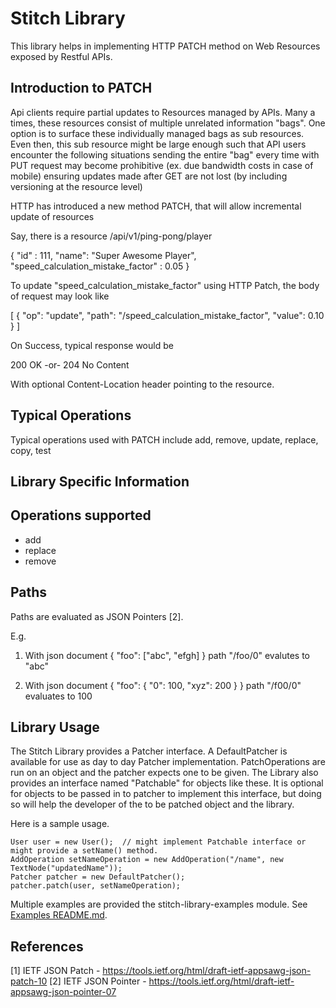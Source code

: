 Stitch Library
=============

This library helps in implementing HTTP PATCH method on Web Resources exposed by Restful APIs.

Introduction to PATCH
---------------------
Api clients require partial updates to Resources managed by APIs.  Many a times, these resources consist of multiple unrelated information "bags".
One option is to surface these individually managed bags as sub resources.
Even then, this sub resource might be large enough such that API users encounter the following situations
sending the entire "bag" every time with PUT request may become prohibitive (ex. due bandwidth costs in case of mobile)
ensuring updates made after GET are not lost (by including versioning at the resource level)

HTTP has introduced a new method PATCH, that will allow incremental update of resources

Say, there is a resource  /api/v1/ping-pong/player

{
     "id" : 111,
     "name": "Super Awesome Player",
     "speed_calculation_mistake_factor" : 0.05
}

To update "speed_calculation_mistake_factor" using HTTP Patch, the body of request may look like

[
    { "op": "update", "path": "/speed_calculation_mistake_factor", "value": 0.10 }
]

On Success, typical response would be

200 OK -or- 204 No Content

With optional Content-Location header pointing to the resource.

Typical Operations
------------------
Typical operations used with PATCH include add, remove, update, replace, copy, test


Library Specific Information
----------------------------

Operations supported
--------------------
* add
* replace
* remove

Paths
-----
Paths are evaluated as JSON Pointers [2].

E.g.
1. With json document
{
  "foo": ["abc", "efgh]
}
path "/foo/0" evalutes to "abc"

2. With json document
{
  "foo": { "0": 100,
           "xyz": 200
         }
}
path "/f00/0" evaluates to 100

Library Usage
-------------

The Stitch Library provides a Patcher interface. A DefaultPatcher is available for use as day to day Patcher implementation. PatchOperations are run on an object and the patcher expects one to be given. The Library also provides an interface named "Patchable" for objects like these. It is optional for objects to be passed in to patcher to implement this interface, but doing so will help the developer of the to be patched object and the library.

Here is a sample usage.

    User user = new User();  // might implement Patchable interface or might provide a setName() method.
    AddOperation setNameOperation = new AddOperation("/name", new TextNode("updatedName"));
    Patcher patcher = new DefaultPatcher();
    patcher.patch(user, setNameOperation);

Multiple examples are provided the stitch-library-examples module. See [Examples README.md](./stitch-library-examples/README.md).


References
----------

[1] IETF JSON Patch - https://tools.ietf.org/html/draft-ietf-appsawg-json-patch-10
[2] IETF JSON Pointer - https://tools.ietf.org/html/draft-ietf-appsawg-json-pointer-07
